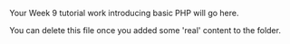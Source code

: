 Your Week 9 tutorial work introducing basic PHP will go here.

You can delete this file once you added some 'real' content to the folder.